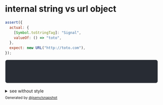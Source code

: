 # internal string vs url object

```js
assert({
  actual: {
    [Symbol.toStringTag]: "Signal",
    valueOf: () => "toto",
  },
  expect: new URL("http://toto.com"),
});
```

![img](throw.svg)

<details>
  <summary>see without style</summary>

```console
AssertionError: actual and expect are different

actual: Signal("toto")
expect: URL("http://toto.com/")
```

</details>


<sub>
  Generated by <a href="https://github.com/jsenv/core/tree/main/packages/independent/snapshot">@jsenv/snapshot</a>
</sub>